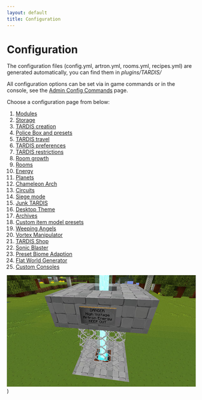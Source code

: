 ```yaml
---
layout: default
title: Configuration
---
```


# Configuration

The configuration files (config.yml, artron.yml, rooms.yml, recipes.yml) are generated automatically, you can find them
in _plugins/TARDIS/_

All configuration options can be set via in game commands or in the console, see
the [Admin Config Commands](config-commands) page.

Choose a configuration page from below:

1. [Modules](modules)
2. [Storage](configuration-storage)
3. [TARDIS creation](configuration-creation)
4. [Police Box and presets](configuration-preset)
5. [TARDIS travel](configuration-travel)
6. [TARDIS preferences](configuration-prefs)
7. [TARDIS restrictions](configuration-allow)
8. [Room growth](configuration-growth)
9. [Rooms](configuration-rooms)
10. [Energy](configuration-energy)
11. [Planets](configuration-planets)
12. [Chameleon Arch](chameleon-arch#config)
13. [Circuits](circuit-use#config)
14. [Siege mode](siege-mode#config)
15. [Junk TARDIS](junk-tardis#config)
16. [Desktop Theme](desktop-theme#config)
17. [Archives](archive#config)
18. [Custom item model presets](custom-model-presets)
19. [Weeping Angels](weeping-angels#configuration)
20. [Vortex Manipulator](vortex-manipulator#configuration)
21. [TARDIS Shop](tardis-shop#config-options)
22. [Sonic Blaster](sonic-blaster#configuration)
23. [Preset Biome Adaption](adaptive-presets)
24. [Flat World Generator](generators#configurable-flat-world)
25. [Custom Consoles](custom-consoles)

![Recharger](/images/docs/recharger.jpg))

